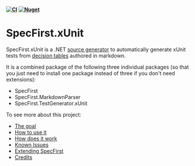 #### [![CI](https://github.com/yinghuaxuan/SpecFirst.xUnit/workflows/ci/badge.svg)](https://github.com/yinghuaxuan/SpecFirst.xUnit/actions?query=workflow%3ACI) [![Nuget](https://img.shields.io/nuget/v/SpecFirst.xUnit)](https://www.nuget.org/packages/SpecFirst.xUnit/)

# SpecFirst.xUnit
SpecFirst.xUnit is a .NET [source generator](https://devblogs.microsoft.com/dotnet/introducing-c-source-generators/) to automatically generate xUnit tests from [decision tables](https://github.com/yinghuaxuan/spec-first/blob/develop/tests/SpecFirst.Specs/DecisionTable/Validator/DecisionTable.spec.md) authored in markdown.

It is a combined package of the following three individual packages (so that you just need to install one package instead of three if you don't need extensions):
- SpecFirst
- SpecFirst.MarkdownParser
- SpecFirst.TestGenerator.xUnit

To see more about this project:
- [The goal](https://github.com/yinghuaxuan/SpecFirst#the-goal)
- [How to use it](https://github.com/yinghuaxuan/SpecFirst#how-to-use-it)
- [How does it work](https://github.com/yinghuaxuan/SpecFirst#how-does-it-work)
- [Known Issues](https://github.com/yinghuaxuan/SpecFirst#known-issues)
- [Extending SpecFirst](https://github.com/yinghuaxuan/SpecFirst#extending-specfirst)
- [Credits](https://github.com/yinghuaxuan/SpecFirst#credits)



